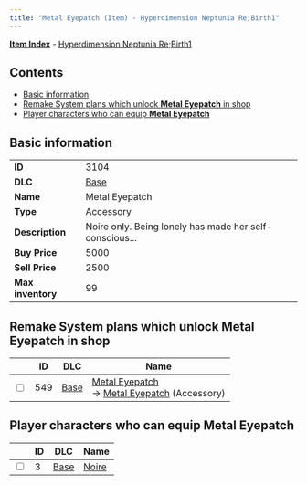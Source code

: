 ```yaml
---
title: "Metal Eyepatch (Item) - Hyperdimension Neptunia Re;Birth1"
---
```


[**Item Index**](/neptunia/rb1/item/index.html) - [Hyperdimension Neptunia Re;Birth1](/neptunia/rb1)

## Contents

- [Basic information](#basic-information)
- [Remake System plans which unlock **Metal Eyepatch** in shop](#remake-system-plans-which-unlock-metal-eyepatch-in-shop)
- [Player characters who can equip **Metal Eyepatch**](#player-characters-who-can-equip-metal-eyepatch)

## Basic information

|   |   |
| -- | -- |
| **ID** | 3104 |
| **DLC** | [Base](/neptunia/rb1/dlc/1-base.html) |
| **Name** | Metal Eyepatch |
| **Type** | Accessory |
| **Description** | Noire only. Being lonely has made her self-conscious... |
| **Buy Price** | 5000 |
| **Sell Price** | 2500 |
| **Max inventory** | 99 |

## Remake System plans which unlock **Metal Eyepatch** in shop

|    | ID | DLC | Name |
| -- | -- | --- | ---- |
| <input type="checkbox" id="rb1-remake-1-549" class="trackbox" /> | 549 | [Base](/neptunia/rb1/dlc/1-base.html) | [Metal Eyepatch](/neptunia/rb1/remake/1-549-metal-eyepatch.html)<br />→ [Metal Eyepatch](/neptunia/rb1/item/1-3104-metal-eyepatch.html) (Accessory) |

## Player characters who can equip **Metal Eyepatch**

|    | ID | DLC | Name |
| -- | -- | --- | ---- |
| <input type="checkbox" id="rb1-player-1-3" class="trackbox" /> | 3 | [Base](/neptunia/rb1/dlc/1-base.html) | [Noire](/neptunia/rb1/player/1-3-noire.html) |